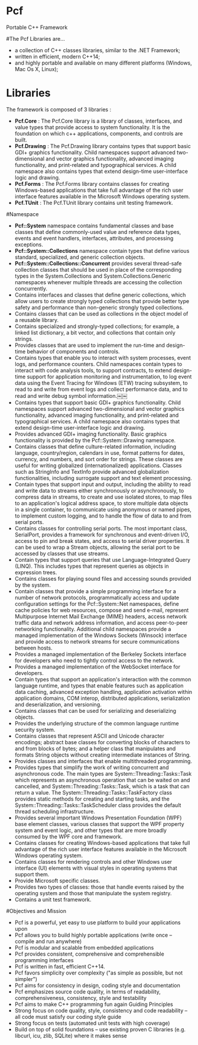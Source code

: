 # Pcf
Portable C++ Framework

#The Pcf Libraries are...
- a collection of C++ classes libraries, similar to the .NET Framework;
- written in efficient, modern C++14;
- and highly portable and available on many different platforms (Windows, Mac Os X, Linux);

# Libraries
The framework is composed of 3 libraries :
- **Pcf.Core** : The Pcf.Core library is a library of classes, interfaces, and value types that provide access to system functionality. It is the foundation on which c++ applications, components, and controls are built.
- **Pcf.Drawing** : The Pcf.Drawing library contains types that support basic GDI+ graphics functionality. Child namespaces support advanced two-dimensional and vector graphics functionality, advanced imaging functionality, and print-related and typographical services. A child namespace also contains types that extend design-time user-interface logic and drawing.
- **Pcf.Forms** : The Pcf.Forms library contains classes for creating Windows-based applications that take full advantage of the rich user interface features available in the Microsoft Windows operating system.
- **Pcf.TUnit** : The Pcf.TUnit library contains unit testing framework.

#Namespace
- **Pcf::System** namespace contains fundamental classes and base classes that define commonly-used value and reference data types, events and event handlers, interfaces, attributes, and processing exceptions.
- **Pcf::System::Collections** namespace contain types that define various standard, specialized, and generic collection objects.
- **Pcf::System::Collections::Concurrent** provides several thread-safe collection classes that should be used in place of the corresponding types in the System.Collections and System.Collections.Generic namespaces whenever multiple threads are accessing the collection concurrently.
- Contains interfaces and classes that define generic collections, which allow users to create strongly typed collections that provide better type safety and performance than non-generic strongly typed collections.
- Contains classes that can be used as collections in the object model of a reusable library.
- Contains specialized and strongly-typed collections; for example, a linked list dictionary, a bit vector, and collections that contain only strings.
- Provides classes that are used to implement the run-time and design-time behavior of components and controls.
- Contains types that enable you to interact with system processes, event logs, and performance counters. Child namespaces contain types to interact with code analysis tools, to support contracts, to extend design-time support for application monitoring and instrumentation, to log event data using the Event Tracing for Windows (ETW) tracing subsystem, to read to and write from event logs and collect performance data, and to read and write debug symbol information.￼￼
- Contains types that support basic GDI+ graphics functionality. Child namespaces support advanced two-dimensional and vector graphics functionality, advanced imaging functionality, and print-related and typographical services. A child namespace also contains types that extend design-time user-interface logic and drawing.
- Provides advanced GDI+ imaging functionality. Basic graphics functionality is provided by the Pcf::System::Drawing namespace.
- Contains classes that define culture-related information, including language, country/region, calendars in use, format patterns for dates, currency, and numbers, and sort order for strings. These classes are useful for writing globalized (internationalized) applications. Classes such as StringInfo and TextInfo provide advanced globalization functionalities, including surrogate support and text element processing.
- Contain types that support input and output, including the ability to read and write data to streams either synchronously or asynchronously, to compress data in streams, to create and use isolated stores, to map files to an application's logical address space, to store multiple data objects in a single container, to communicate using anonymous or named pipes, to implement custom logging, and to handle the flow of data to and from serial ports.
- Contains classes for controlling serial ports. The most important class, SerialPort, provides a framework for synchronous and event-driven I/O, access to pin and break states, and access to serial driver properties. It can be used to wrap a Stream objects, allowing the serial port to be accessed by classes that use streams.
- Contain types that support queries that use Language-Integrated Query (LINQ). This includes types that represent queries as objects in expression trees.
- Contains classes for playing sound files and accessing sounds provided by the system.
- Contain classes that provide a simple programming interface for a number of network protocols, programmatically access and update configuration settings for the Pcf::System::Net namespaces, define cache policies for web resources, compose and send e-mail, represent Multipurpose Internet Mail Exchange (MIME) headers, access network traffic data and network address information, and access peer-to-peer networking functionality. Additional child namespaces provide a managed implementation of the Windows Sockets (Winsock) interface and provide access to network streams for secure communications between hosts.
- Provides a managed implementation of the Berkeley Sockets interface for developers who need to tightly control access to the network.
- Provides a managed implementation of the WebSocket interface for developers.
- Contain types that support an application's interaction with the common language runtime, and types that enable features such as application data caching, advanced exception handling, application activation within application domains, COM interop, distributed applications, serialization and deserialization, and versioning.
- Contains classes that can be used for serializing and deserializing objects.
- Provides the underlying structure of the common language runtime security system.
- Contains classes that represent ASCII and Unicode character encodings; abstract base classes for converting blocks of characters to and from blocks of bytes; and a helper class that manipulates and formats String objects without creating intermediate instances of String.
- Provides classes and interfaces that enable multithreaded programming.
- Provides types that simplify the work of writing concurrent and asynchronous code. The main types are System::Threading::Tasks::Task which represents an asynchronous operation that can be waited on and cancelled, and System::Threading::Tasks::Task<TResult>, which is a task that can return a value. The System::Threading::Tasks::TaskFactory class provides static methods for creating and starting tasks, and the System::Threading::Tasks::TaskScheduler class provides the default thread scheduling infrastructure.
- Provides several important Windows Presentation Foundation (WPF) base element classes, various classes that support the WPF property system and event logic, and other types that are more broadly consumed by the WPF core and framework.
- Contains classes for creating Windows-based applications that take full advantage of the rich user interface features available in the Microsoft Windows operating system.
- Contains classes for rendering controls and other Windows user interface (UI) elements with visual styles in operating systems that support them.
- Provide Microsoft specific classes.
- Provides two types of classes: those that handle events raised by the operating system and those that manipulate the system registry.
- Contains a unit test framework.

#Objectives and Mission

- Pcf is a powerful, yet easy to use platform to build your applications upon
- Pcf allows you to build highly portable applications (write once – compile and run anywhere)
- Pcf is modular and scalable from embedded applications
- Pcf provides consistent, comprehensive and comprehensible programming interfaces
- Pcf is written in fast, efficient C++14.
- Pcf favors simplicity over complexity ("as simple as possible, but not simpler")
- Pcf aims for consistency in design, coding style and documentation
- Pcf emphasizes source code quality, in terms of readability, comprehensiveness, consistency, style and testability
- Pcf aims to make C++ programming fun again Guiding Principles
- Strong focus on code quality, style, consistency and code readability –all code must satisfy our coding style guide
- Strong focus on tests (automated unit tests with high coverage)
- Build on top of solid foundations – use existing proven C libraries (e.g. libcurl, icu, zlib, SQLite) where it makes sense
